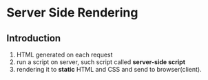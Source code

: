 # Server Side Rendering

## Introduction

1. HTML generated on each request
2. run a script on server, such script called **server-side script**
3. rendering it to **static** HTML and CSS and send to browser(client).
